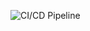 ![CI/CD Pipeline](https://github.com/ahmed-838/sprint_2_pipeline/actions/workflows/ci.yml/badge.svg)
